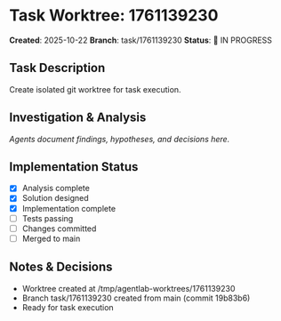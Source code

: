 # Task Worktree: 1761139230

**Created**: 2025-10-22
**Branch**: task/1761139230
**Status**: 🔄 IN PROGRESS

## Task Description

Create isolated git worktree for task execution.

## Investigation & Analysis

_Agents document findings, hypotheses, and decisions here._

## Implementation Status

- [x] Analysis complete
- [x] Solution designed
- [x] Implementation complete
- [ ] Tests passing
- [ ] Changes committed
- [ ] Merged to main

## Notes & Decisions

- Worktree created at /tmp/agentlab-worktrees/1761139230
- Branch task/1761139230 created from main (commit 19b83b6)
- Ready for task execution
